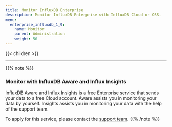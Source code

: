```yaml
---
title: Monitor InfluxDB Enterprise
description: Monitor InfluxDB Enterprise with InfluxDB Cloud or OSS.
menu:
  enterprise_influxdb_1_9:
    name: Monitor
    parent: Administration
    weight: 50
---
```


{{< children >}}

---

{{% note %}}
### Monitor with InfluxDB Aware and Influx Insights
InfluxDB Aware and Influx Insights is a free Enterprise service that sends your data to a free Cloud account.
Aware assists you in monitoring your data by yourself.
Insights assists you in monitoring your data with the help of the support team.

To apply for this service, please contact the [support team](support@influxdata.com). 
{{% /note %}}
